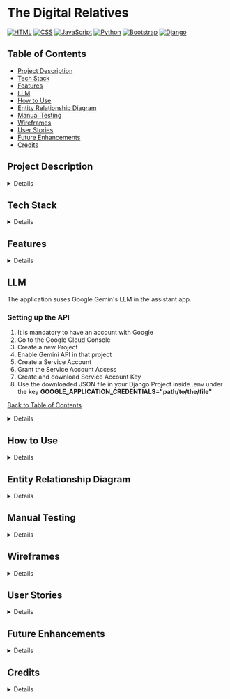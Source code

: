 # The Digital Relatives
[![HTML](https://img.shields.io/badge/Tech-HTML-orange)](#)
[![CSS](https://img.shields.io/badge/Tech-CSS-blue)](#)
[![JavaScript](https://img.shields.io/badge/Tech-JavaScript-yellow)](#)
[![Python](https://img.shields.io/badge/Tech-Python-green)](#)
[![Bootstrap](https://img.shields.io/badge/Tech-Bootstrap-brightgreen)](#)
[![Django](https://img.shields.io/badge/Tech-Django-red)](#)

## Table of Contents
* [Project Description](#project-description)
* [Tech Stack](#tech-stack)
* [Features](#features)
* [LLM](#llm)
* [How to Use](#how-to-use)
* [Entity Relationship Diagram](#entity-relationship-diagram)
* [Manual Testing](#manual-testing)
* [Wireframes](#wireframes)
* [User Stories](#user-stories)
* [Future Enhancements](#future-enhancements)
* [Credits](#credits)

## Project Description
<details><summary>Details</summary>

This project is a mock "tech support" web application designed to help family members, especially elderly relatives, with their technical issues. Users can type in their questions, and the application will use AI to generate helpful responses.  The goal is to make technology more accessible and less intimidating for those who may not be as familiar with it.

For example, a user could ask:

* "How do I reset my WiFi?"
* "How do I download Facebook?"

[Back to Table of Contents](#table-of-contents)
</details>

## Tech Stack
<details><summary>Details</summary>

*  **Backend:** Django
*  **Frontend:** HTML, CSS, JavaScript, Bootstrap
*  **AI:** Google Generative Language AI (Model: gemini-1.5-flash-002)

[Back to Table of Contents](#table-of-contents)
</details>

## Features
<details><summary>Details</summary>

* AI-powered question answering: Users can type in their tech support questions and receive AI-generated responses.
* User-friendly interface: The application is designed to be simple and easy to use, especially for elderly users.
* Web-based:  Accessible from any device with a web browser.

[Back to Table of Contents](#table-of-contents)
</details>

## LLM

The application suses Google Gemin's LLM in the assistant app. 

### Setting up the API

1. It is mandatory to have an account with Google
2. Go to the Google Cloud Console
3. Create a new Project
4. Enable Gemini API in that project
5. Create a Service Account
6. Grant the Service Account Access
7. Create and download Service Account Key
8. Use the downloaded JSON file in your Django Project inside .env under the key **GOOGLE_APPLICATION_CREDENTIALS="path/to/the/file"**

[Back to Table of Contents](#table-of-contents)

<details><summary>Details</summary>

### Setting up Google's Gemini API with Django

This guide outlines the steps to set up and use Google's Gemini API in a Django project.

#### Prerequisites

* A Google Cloud Project with the Gemini API enabled.
* Python 3.7 or later installed.
* Django installed (refer to the [Django documentation](https://docs.djangoproject.com/en/stable/intro/install/) for installation instructions).
* `pip` (Python package installer).

#### Step 1: Set up Google Cloud Project and Enable the Gemini API

1.  **Go to the Google Cloud Console:**
    * Open your web browser and navigate to the [Google Cloud Console](https://console.cloud.google.com/).

2.  **Create a New Project or Select an Existing Project:**
    * If you don't have a project yet, create one.
    * If you have an existing project, select it.

3.  **Enable the Gemini API:**
    * In the Cloud Console, search for "Vertex AI API"
    * Click "Enable"

[Back to Table of Contents](#table-of-contents)

#### Step 2: Create a Service Account and Download Credentials

1.  **Create a Service Account:**
    * In the Cloud Console, navigate to "IAM & Admin" -> "Service Accounts".
    * Click "+ Create Service Account".
    * Enter a service account name (e.g., "gemini-django").
    * Click "Create".

2.  **Grant the Service Account Access:**
    * On the "Grant this service account access to project" page, under "Select a role", choose "Vertex AI" -> "Vertex AI User".
    * Click "Continue".
    * Click "Done".

3.  **Create and Download a Service Account Key:**
    * On the Service Accounts page, click on the service account you just created.
    * Go to the "Keys" tab.
    * Click "Add Key" -> "Create new key".
    * Select "JSON" as the key type.
    * Click "Create".
    * A JSON file containing your service account credentials will be downloaded to your computer. **Important:** Keep this file secure. Do not include it in your code repository.

[Back to Table of Contents](#table-of-contents)

#### Step 3: Set up your Django Project

1.  **Create a Django Project (if you don't have one):**

    ```bash
    django-admin startproject myproject
    cd myproject
    python manage.py startapp myapp  # Create an app within your project
    ```

2.  **Install the Google Generative AI library:**
    * Open a terminal and activate your virtual environment (if you are using one).
    * Install the `google-generativeai` library:

    ```bash
    pip install google-generativeai
    ```

[Back to Table of Contents](#table-of-contents)

#### Step 4: Configure Authentication in Django

1.  **Set the `GOOGLE_APPLICATION_CREDENTIALS` environment variable:**
    * This tells the Google client library where to find your service account credentials JSON file.
    * **Option 1: Set it in your system environment variables:** This is generally the recommended approach, especially for production.
        * Follow the instructions for your operating system (Windows, macOS, Linux) to set an environment variable. The variable name should be `GOOGLE_APPLICATION_CREDENTIALS`, and the value should be the absolute path to the JSON file you downloaded.
    * **Option 2: Set it in your Django `settings.py` (Less Recommended for Production):**
        * You can set the environment variable within your `settings.py` file, but this is generally less secure and not recommended for production.

        ```python
        import os
        os.environ["GOOGLE_APPLICATION_CREDENTIALS"] = "/path/to/your/service_account_key.json"  # Replace with the actual path
        ```

        * **Warning:** If you use this approach, make sure the path to your credentials file is not hardcoded in your code if you plan to deploy it. Use a relative path or a configuration setting.

[Back to Table of Contents](#table-of-contents)

#### Step 5: Use the Gemini API in your Django Views

1.  **Import the necessary libraries:**

    ```python
    from django.shortcuts import render
    from django.http import JsonResponse
    import google.generativeai as genai
    import os
    from django.views.decorators.csrf import csrf_exempt # If you're handling forms without Django's built-in CSRF protection
    ```

2.  **Configure the Gemini API and use it in a view:**

    ```python
    genai.configure(api_key=os.environ.get("GOOGLE_API_KEY")) #  Use the API key, or the GOOGLE_APPLICATION_CREDENTIALS env variable
    model = genai.GenerativeModel("gemini-pro") #  Specify the model you want to use

    @csrf_exempt #  Only if you're handling POST requests without Django's CSRF middleware
    def my_view(request):
        if request.method == 'POST':
            user_input = request.POST.get('user_input', '')  # Get user input from the request

            try:
                response = model.generate_content(user_input)
                ai_response = response.text
            except Exception as e:
                ai_response = f"Error: {e}"

            return JsonResponse({'response': ai_response})  # Return the response as JSON

        return render(request, 'myapp/my_template.html')  # Or render a template for a GET request
    ```

    * **`genai.configure(api_key=os.environ.get("GOOGLE_API_KEY"))`**: Configures the API key. It's better to use the `GOOGLE_APPLICATION_CREDENTIALS` environment variable
    * **`model = genai.GenerativeModel("gemini-pro")`**: Initializes the Gemini Pro model. You might choose a different model.
    * **`user_input = request.POST.get('user_input', '')`**: Gets the user's input from the POST request. Adjust this depending on how your form is set up.
    * **`response = model.generate_content(user_input)`**: Sends the user's input to the Gemini API and gets the response.
    * **`ai_response = response.text`**: Extracts the text from the response object.
    * **`JsonResponse({'response': ai_response})`**: Returns the AI's response as a JSON object, which you can then handle in your JavaScript code.
    * **`@csrf_exempt`**: If you're submitting data to this view using a form that doesn't use Django's built-in CSRF protection, you'll need this decorator. Otherwise, Django will block the request. If you are using Django's forms, you do not need this.

[Back to Table of Contents](#table-of-contents)

#### Troubleshooting

* **Authentication Errors:**
    * Make sure your `GOOGLE_APPLICATION_CREDENTIALS` environment variable is correctly set and points to a valid JSON file.
    * Double-check that the service account has the necessary permissions (Vertex AI User).
* **API Errors:**
    * Check the Google Cloud Console for any error messages related to the Vertex AI API.
    * Ensure that the Gemini API is enabled for your project.
* **Django Errors:**
    * Check your Django views, URLs, and templates for any syntax errors or logical issues.
    * Use Django's debugging tools (e.g., `print()` statements, the Django debug toolbar) to identify the source of the problem.


[Back to Table of Contents](#table-of-contents)

</details>

## How to Use
<details><summary>Details</summary>

1.  **Installation**
    * Clone the repository.
    * Set up a virtual environment (optional but recommended).
    * Install the required packages using `pip install -r requirements.txt`.
    * Set up your Google Cloud credentials (see "Configuration" below).
    * Run the Django migrations: `python manage.py migrate`.
    * Start the Django development server: `python manage.py runserver`.
    * Open your web browser and go to the provided URL (usually `http://127.0.0.1:8000`).

2.  **Configuration**
    * You will need a Google Cloud account and a project with the Gemini API enabled.
    * Set up authentication by creating a service account and downloading the credentials JSON file.
    * Set the `GOOGLE_APPLICATION_CREDENTIALS` environment variable to point to the path of your credentials JSON file.  **Important:** Do not include your credentials file in your code repository.
    * Ensure the Google Generative AI library is installed:  `pip install google-generativeai`

3.  **Usage**
    * Once the application is running, users can type their tech support questions into the input field on the main page.
    * The AI-generated response will be displayed on the page.

[Back to Table of Contents](#table-of-contents)
</details>

## Entity Relationship Diagram

<details><summary>Details</summary>

```mermaid
erDiagram
    User {
        int id
        string username
        string password
    }
    
    Note {
        int id
        string title
        datetime created_at
        int interaction_start_id
        int interaction_end_id
        int user_id
    }
    
    Interaction {
        int id
        string question
        string answer
        float timestamp
        int usr_id
    }

    User ||--o{ Note : owns
    User ||--o{ Interaction : has
    Note ||--|| Interaction : start
    Note ||--|| Interaction : end
    Note ||--o{ Interaction : references
    Interaction }o--|| User : belongs_to
```

- Only the User model is shown from external packages.
- Note references a range of Interactions (from interaction_start_id to interaction_end_id).
- Each Interaction belongs to a User.
- Each Note belongs to a User.


[Back to Table of Contents](#table-of-contents)
</details>

## Manual Testing
<details><summary>Details</summary>

### Landing Page (`index.html`)

| TEST ACTION                                                                    | EXPECTATION                                                                                               | RESULT    |
| :----------------------------------------------------------------------------- | :-------------------------------------------------------------------------------------------------------- | :-------- |
| User opens the landing page URL                                                | The landing page is displayed with a title, introduction, and a call to action.                            | SUCCESS   |
| User views the page on different screen sizes (desktop, mobile)               | The layout is responsive and content is displayed correctly.                                               | SUCCESS   |
| User checks for broken links/images.                                            | All links are functional, and all images are displayed correctly.                                           | SUCCESS   |

### ASSISTANT

| TEST ACTION                                                                    | EXPECTATION                                                                                               | RESULT    |
| :----------------------------------------------------------------------------- | :-------------------------------------------------------------------------------------------------------- | :-------- |
| Sendiing an empty message | User sees an message that informs them that they first need to type in a message before sending it | SUCCESS |
| Sending a message - Click on send button| User sees loading spinner while the message is being processed | SUCCESS |
| Receiving a response | The message the user has sent appears in a speech bubble, followed by a speech bubble that contains the answer from the Assistant | SUCCESS |
| Click on clear chat history button | All the previous chat bubbles disappear | SUCCESS |
| Saving a conversation - Click on the dedicated button | A modal for saving the conversation appears | SUCCESS |
| Saving a conversation - In the modal the ttile field is empty and the user clicks on the 'OK' button | A vlidation message appears that reminds them that the title cannot be empty | SUCCESS |
| Saving a conversation - In the modal the user clicks on 'Cancel' | The modal closes | SUCCESS |
| Saving a conversation - In the modal the user enters a title and clicks on 'OK' | A message appears that informs the user that the conversation has been successfully saved and 3 seconds later they get redirected to the notes page | SUCCESS |


[Back to Table of Contents](#table-of-contents)

### NOTES

| TEST ACTION                                                                    | EXPECTATION                                                                                               | RESULT    |
| :----------------------------------------------------------------------------- | :-------------------------------------------------------------------------------------------------------- | :-------- |
| User clicks on one of the notes | A page with the chat history that was saved in that note opens | SUCCESS |
| Deleting a note - User clicks on the delete icon of a note | A modal window appears asking the user to confirm the delete | SUCCESS |
| Deleting a note - In confirmation modal user clicks on **No** | The modal window closes and the note remains intact | SUCCESS |
| Deleting a note - In confirmation modal user clicks on **Yes* | The modal window closes and the note disappears | SUCCESS |
| Filtering - User types in a word or phrase and clicks on **Filter** | Only notes that contain the string of characters submitted appear on the page | SUCCESS |



[Back to Table of Contents](#table-of-contents)
</details>


## Wireframes
<details><summary>Details</summary>

![Mobile Wireframe](static/images/wireframes/Mobile.png)*
![Desktop Wireframe](static/images/wireframes/Desktop.png)*

[Back to Table of Contents](#table-of-contents)
</details>

## User Stories
<details><summary>Details</summary>

* As a user, I want to be able to easily input my tech support question.
* As a user, I want to receive a helpful and accurate response to my question.
* As a user, I want the application to be easy to use, even if I am not very tech-savvy.
* As a user, I want to be able to store useful information
* As a user, I want the application to be accessible from any device with a web browser.


[Back to Table of Contents](#table-of-contents)
</details>

## Future Enhancements
<details><summary>Details</summary>

* Improved AI response accuracy and relevance, by using AI Agents in tandem with an LLM like Gemini, Chat-GPT, etc. This would make creating better designed responses pssible. For example, images, audio and video files could be embedded inside the AI responses
* User profiles, containing information about technical skills, enable AI responses to be tailored to match the user's understanding.
* Feedback mechanism for users to rate the helpfulness of the responses.
* Multi-language support.
* Use of external authenticaion services such as Google OAuth2, GitHub,Facebook, Twitter, Apple, Microsoft, etc. That way users would not have to sign up using a new set of credentials

[Back to Table of Contents](#table-of-contents)
</details>

## Credits
<details><summary>Details</summary>

* This project was created by Team5
</details>
